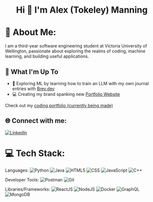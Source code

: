<h1 align="center">Hi 👋 I'm Alex (Tokeley) Manning</h1>

# 💫 About Me:
I am a third-year software engineering student at Victoria University of Wellington, passionate about exploring the realms of coding, machine learning, and building useful applications.

## 🚀 What I'm Up To

- 🤖 Exploring ML by learning how to train an LLM with my own journal entries with [Brev.dev](brev.dev)
- 💻 Creating my brand spanking new [Portfolio Website](https://github.com/Tokeley/the-zen-zone-client)

Check out my [coding portfolio (currently being made)](https://github.com/Tokeley/portfolio-website)

## 🌐 Connect with me:
[![LinkedIn](https://img.shields.io/badge/LinkedIn-%230077B5.svg?style=for-the-badge&logo=linkedin&logoColor=white)](https://www.linkedin.com/in/alex-manning-7993ab231/)

# 💻 Tech Stack:
Languages: 
![Python](https://img.shields.io/badge/python-%233776AB.svg?style=for-the-badge&logo=python&logoColor=white) 
![Java](https://img.shields.io/badge/java-%23ED8B00.svg?style=for-the-badge&logo=java&logoColor=white) 
![HTML5](https://img.shields.io/badge/html5-%23E34F26.svg?style=for-the-badge&logo=html5&logoColor=white) 
![CSS](https://img.shields.io/badge/css-%231572B6.svg?style=for-the-badge&logo=css3&logoColor=white) 
![JavaScript](https://img.shields.io/badge/javascript-%23323330.svg?style=for-the-badge&logo=javascript&logoColor=%23F7DF1E) 
![C++](https://img.shields.io/badge/c++-%2300599C.svg?style=for-the-badge&logo=c%2B%2B&logoColor=white)

Developer Tools: 
![Postman](https://img.shields.io/badge/Postman-FF6C37?style=for-the-badge&logo=postman&logoColor=white) 
![Git](https://img.shields.io/badge/git-%23F05033.svg?style=for-the-badge&logo=git&logoColor=white)

Libraries/Frameworks: 
![ReactJS](https://img.shields.io/badge/react-%2320232a.svg?style=for-the-badge&logo=react&logoColor=%2361DAFB) 
![NodeJS](https://img.shields.io/badge/node.js-6DA55F?style=for-the-badge&logo=node.js&logoColor=white) 
![Docker](https://img.shields.io/badge/docker-%230db7ed.svg?style=for-the-badge&logo=docker&logoColor=white) 
![GraphQL](https://img.shields.io/badge/GraphQL-%2320232a.svg?style=for-the-badge&logo=graphql&logoColor=purple)
![MongoDB](https://img.shields.io/badge/MongoDB-%7FFFD4.svg?style=for-the-badge&logo=mongodb&logoColor=white)
